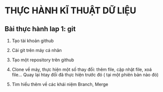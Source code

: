 # **THỰC HÀNH KĨ THUẬT DỮ LIỆU**
## Bài thực hành lap 1: git
1. Tạo tài khoản github

2. Cài git trên máy cá nhân

3. Tạo một repository trên github

4. Clone về máy, thực hiện một số thay đổi: thêm file, cập nhật file, xoá file... Quay lại htay đổi đã thực hiện trước đó ( tại một phiên bản nào đó)

5. Tìm hiểu thêm về các khái niệm Branch, Merge
